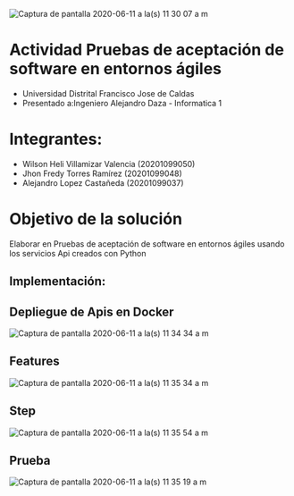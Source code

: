 
![Captura de pantalla 2020-06-11 a la(s) 11 30 07 a  m](https://user-images.githubusercontent.com/15526824/84413989-fb8e9d00-abd6-11ea-8ebb-b0b308c7f8af.png)

# Actividad Pruebas de aceptación de software en entornos ágiles

- Universidad Distrital Francisco Jose de Caldas
- Presentado a:Ingeniero Alejandro Daza - Informatica 1

# Integrantes:
 - Wilson Heli Villamizar Valencia (20201099050)
 - Jhon Fredy Torres Ramírez (20201099048)
 - Alejandro Lopez Castañeda (20201099037)

# Objetivo de la solución
Elaborar en Pruebas de aceptación de software en entornos ágiles usando los servicios Api creados con Python

## Implementación:

## Depliegue de Apis en Docker
![Captura de pantalla 2020-06-11 a la(s) 11 34 34 a  m](https://user-images.githubusercontent.com/15526824/84415034-ccc4f680-abd7-11ea-83c9-d919f133dbae.png)

## Features
![Captura de pantalla 2020-06-11 a la(s) 11 35 34 a  m](https://user-images.githubusercontent.com/15526824/84415029-cb93c980-abd7-11ea-9946-cc54a32696cb.png)
## Step
![Captura de pantalla 2020-06-11 a la(s) 11 35 54 a  m](https://user-images.githubusercontent.com/15526824/84415024-ca629c80-abd7-11ea-979e-392d2f4476fc.png)
## Prueba
![Captura de pantalla 2020-06-11 a la(s) 11 35 19 a  m](https://user-images.githubusercontent.com/15526824/84415031-cc2c6000-abd7-11ea-990b-cb3ddc1bc1d7.png)



